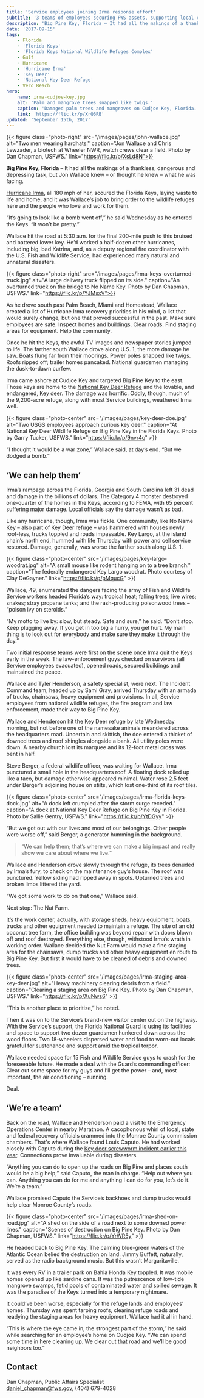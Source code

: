 ```yaml
---
title: 'Service employees joining Irma response effort'
subtitle: '3 teams of employees securing FWS assets, supporting local citizens and communities in Florida'
description: 'Big Pine Key, Florida – It had all the makings of a thankless, dangerous and depressing task, but Jon Wallace knew – or thought he knew – what he was facing.'
date: '2017-09-15'
tags:
    - Florida
    - 'Florida Keys'
    - 'Florida Keys National Wildlife Refuges Complex'
    - Gulf
    - Hurricane
    - 'Hurricane Irma'
    - 'Key Deer'
    - 'National Key Deer Refuge'
    - Vero Beach
hero:
    name: irma-cudjoe-key.jpg
    alt: 'Palm and mangrove trees snapped like twigs.'
    caption: 'Damaged palm trees and mangroves on Cudjoe Key, Florida. Photo by Glenn Fawcett, U.S. Customs and Border Protection.'
    link: 'https://flic.kr/p/XrQ6RB'
updated: 'September 15th, 2017'
---
```


{{< figure class="photo-right" src="/images/pages/john-wallace.jpg" alt="Two men wearing hardhats." caption="Jon Wallace and Chris Lewzader, a biotech at Wheeler NWR, watch crews clear a field. Photo by Dan Chapman, USFWS." link="https://flic.kr/p/XsLd8N">}} 

**Big Pine Key, Florida** – It had all the makings of a thankless, dangerous and depressing task, but Jon Wallace knew – or thought he knew – what he was facing.

[Hurricane Irma](https://www.fws.gov/hurricane/irma), all 180 mph of her, scoured the Florida Keys, laying waste to life and home, and it was Wallace’s job to bring order to the wildlife refuges here and the people who love and work for them.

“It’s going to look like a bomb went off,” he said Wednesday as he entered the Keys. “It won’t be pretty.”

Wallace hit the road at 5:30 a.m. for the final 200-mile push to this bruised and battered lower key. He’d worked a half-dozen other hurricanes, including big, bad Katrina, and, as a deputy regional fire coordinator with the U.S. Fish and Wildlife Service, had experienced many natural and unnatural disasters.

{{< figure class="photo-right" src="/images/pages/irma-keys-overturned-truck.jpg" alt="A large delivery truck flipped on its side." caption="An overturned truck on the bridge to No Name Key. Photo by Dan Chapman, USFWS." link="https://flic.kr/p/YJMsxV">}} 

As he drove south past Palm Beach, Miami and Homestead, Wallace created a list of Hurricane Irma recovery priorities in his mind, a list that would surely change, but one that proved successful in the past. Make sure employees are safe. Inspect homes and buildings. Clear roads. Find staging areas for equipment. Help the community.

Once he hit the Keys, the awful TV images and newspaper stories jumped to life. The farther south Wallace drove along U.S. 1, the more damage he saw. Boats flung far from their moorings. Power poles snapped like twigs. Roofs ripped off; trailer homes pancaked. National guardsmen managing the dusk-to-dawn  curfew.

Irma came ashore at Cudjoe Key and targeted Big Pine Key to the east. Those keys are home to the [National Key Deer Refuge](https://www.fws.gov/refuge/National_Key_Deer_Refuge/) and the lovable, and endangered, [Key deer](https://www.fws.gov/refuge/National_Key_Deer_Refuge/wildlife_and_habitat/key_deer.html). The damage was horrific. Oddly, though, much of the 9,200-acre refuge, along with most Service buildings, weathered Irma well.

{{< figure class="photo-center" src="/images/pages/key-deer-doe.jpg" alt="Two USGS employees approach curious key deer." caption="At National Key Deer Wildlife Refuge on Big Pine Key in the Florida Keys.  Photo by Garry Tucker, USFWS." link="https://flic.kr/p/9nvr4c" >}}

“I thought it would be a war zone,” Wallace said, at day’s end. “But we dodged a bomb.”

## ‘We can help them’

Irma’s rampage across the Florida, Georgia and South Carolina left 31 dead and damage in the billions of dollars. The Category 4 monster destroyed one-quarter of the homes in the Keys, according to FEMA, with 65 percent suffering major damage. Local officials say the damage wasn’t as bad.

Like any hurricane, though, Irma was fickle. One community, like No Name Key – also part of Key Deer refuge – was hammered with houses newly roof-less, trucks toppled and roads impassable. Key Largo, at the island chain’s north end, hummed with life Thursday with power and cell service restored. Damage, generally, was worse the farther south along U.S. 1.

{{< figure class="photo-center" src="/images/pages/key-largo-woodrat.jpg" alt="A small mouse like rodent hanging on to a tree branch." caption="The federally endangered Key Largo woodrat. Photo courtesy of Clay DeGayner." link="https://flic.kr/p/pMqucG" >}}

Wallace, 49, enumerated the dangers facing the army of Fish and Wildlife Service workers headed Florida’s way: tropical heat; falling trees; live wires; snakes; stray propane tanks;  and the rash-producing poisonwood trees – “poison ivy on steroids.”

“My motto to live by: slow, but steady. Safe and sure,” he said. “Don’t stop. Keep plugging away. If you get in too big a hurry, you get hurt. My main thing is to look out for everybody and make sure they make it through the day.”

Two initial response teams were first on the scene once Irma quit the Keys early in the week. The law-enforcement guys checked on survivors (all Service employees evacuated), opened roads, secured buildings and maintained the peace.

Wallace and Tyler Henderson, a safety specialist, were next. The Incident Command team, headed up by Sami Gray, arrived Thursday with an armada of trucks, chainsaws, heavy equipment and provisions. In all, Service employees from national wildlife refuges, the fire program and law enforcement, made their way to Big Pine Key.

Wallace and Henderson hit the Key Deer refuge by late Wednesday morning, but not before one of the namesake animals meandered across the headquarters road. Uncertain and skittish, the doe entered a thicket of downed trees and roof shingles alongside a bank. All utility poles were down. A nearby church lost its marquee and its 12-foot metal cross was bent in half.

Steve Berger, a federal wildlife officer, was waiting for Wallace. Irma punctured a small hole in the headquarters roof. A floating dock rolled up like a taco, but damage otherwise appeared minimal. Water rose 2.5 feet under Berger’s adjoining house on stilts, which lost one-third of its roof tiles.

{{< figure class="photo-center" src="/images/pages/irma-florida-keys-dock.jpg" alt="A dock left crumpled after the storm surge receded." caption="A dock at National Key Deer Refuge on Big Pine Key in Florida.  Photo by Sallie Gentry, USFWS." link="https://flic.kr/p/YtDGyy" >}}

“But we got out with our lives and most of our belongings. Other people were worse off,” said Berger, a generator humming in the background. 

> “We can help them; that’s where we can make a big impact and really show we care about where we live.”

Wallace and Henderson drove slowly through the refuge, its trees denuded by Irma’s fury, to check on the maintenance guy’s house. The roof was punctured. Yellow siding had ripped away in spots. Upturned trees and broken limbs littered the yard.

“We got some work to do on that one,” Wallace said.

Next stop: The Nut Farm.

It’s the work center, actually, with storage sheds, heavy equipment, boats, trucks and other equipment needed to maintain a refuge. The site of an old coconut tree farm, the office building was beyond repair with doors blown off and roof destroyed. Everything else, though, withstood Irma’s wrath in working order.
Wallace decided the Nut Farm would make a fine staging area for the chainsaws, dump trucks and other heavy equipment en route to Big Pine Key. But first it would have to be cleaned of debris and downed trees.

{{< figure class="photo-center" src="/images/pages/irma-staging-area-key-deer.jpg" alt="Heavy machinery clearing debris from a field." caption="Clearing a staging area on Big Pine Key. Photo by Dan Chapman, USFWS." link="https://flic.kr/p/XuNws6" >}}

“This is another place to prioritize,” he noted.

Then it was on to the Service’s brand-new visitor center out on the highway.  With the Service’s support, the Florida National Guard is using its facilities and space to support two dozen guardsmen hunkered down across the wood floors. Two 18-wheelers dispersed water and food to worn-out locals grateful for sustenance and support amid the tropical torpor.

Wallace needed space for 15 Fish and Wildlife Service guys to crash for the foreseeable future. He made a deal with the Guard’s commanding officer:   Clear out some space for my guys and I’ll get the power – and, most important, the air conditioning – running.

Deal.

## ‘We’re a team’

Back on the road, Wallace and Henderson paid a visit to the Emergency Operations Center in nearby Marathon. A cacophonous whirl of local, state and federal recovery officials crammed into the Monroe County commission chambers. That's where Wallace found Louis Caputo. He had worked closely with Caputo during the [Key deer screwworm incident earlier this year](/articles/whats-old-is-new-again-new-world-screwworm/). Connections prove invaluable during disasters.

“Anything you can do to open up the roads on Big Pine and places south would be a big help,” said Caputo, the man in charge. “Help out where you can. Anything you can do for me and anything I can do for you, let’s do it. We’re a team.”

Wallace promised Caputo the Service’s backhoes and dump trucks would help clear Monroe County’s roads.

{{< figure class="photo-center" src="/images/pages/irma-shed-on-road.jpg" alt="A shed on the side of a road next to some downed power lines." caption="Scenes of destruction on Big Pine Key. Photo by Dan Chapman, USFWS." link="https://flic.kr/p/YrWR5y" >}}

He headed back to Big Pine Key. The calming blue-green waters of the Atlantic Ocean belied the destruction on land. Jimmy Buffett, naturally, served as the radio background music. But this wasn’t Margaritaville.

It was every RV in a trailer park on Bahia Honda Key toppled. It was mobile homes opened up like sardine cans. It was the putrescence of low-tide mangrove swamps, fetid pools of contaminated water and spilled sewage. It was the paradise of the Keys turned into a temporary nightmare.

It could’ve been worse, especially for the refuge lands and employees’ homes. Thursday was spent tarping roofs, clearing refuge roads and readying the staging areas for heavy equipment. Wallace had it all in hand.

“This is where the eye came in, the strongest part of the storm,” he said while searching for an employee’s home on Cudjoe Key. “We can spend some time in here cleaning up. We clear out that road and we’ll be good neighbors too.”

## Contact

Dan Chapman, Public Affairs Specialist  
[daniel_chapman@fws.gov](mailto:daniel_chapman@fws.gov), (404) 679-4028  
